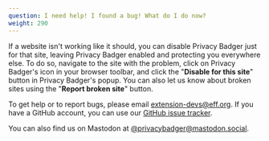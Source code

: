 ```yaml
---
question: I need help! I found a bug! What do I do now?
weight: 290
---
```


If a website isn't working like it should, you can disable Privacy Badger just for that site, leaving Privacy Badger enabled and protecting you everywhere else. To do so, navigate to the site with the problem, click on Privacy Badger's icon in your browser toolbar, and click the "**Disable for this site**" button in Privacy Badger's popup. You can also let us know about broken sites using the "**Report broken site**" button.

To get help or to report bugs, please email [extension-devs@eff.org](mailto:extension-devs@eff.org). If you have a GitHub account, you can use our [GitHub issue tracker](https://github.com/EFForg/privacybadger/issues).

You can also find us on Mastodon at [@privacybadger@mastodon.social](https://mastodon.social/@privacybadger).
